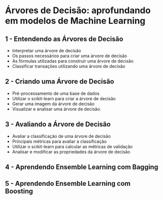 # Árvores de Decisão: aprofundando em modelos de Machine Learning

## 1 - Entendendo as Árvores de Decisão

- Interpretar uma árvore de decisão
- Os passos necessários para criar uma árvore de decisão
- As fórmulas utilizadas para construir uma árvore de decisão
- Classificar transações utilizando uma árvore de decisão

## 2 - Criando uma Árvore de Decisão

- Pré-processamento de uma base de dados
- Utilizar o scikit-learn para criar a árvore de decisão
- Gerar uma imagem da árvore de decisão
- Visualizar e analisar uma árvore de decisão.

## 3 - Avaliando a Árvore de Decisão

- Avaliar a classificação de uma árvore de decisão
- Principais métricas para avaliar a classificação
- Utilizar o scikit-learn para calcular as métricas de validação
- Analisar e modificar as propriedades da árvore de decisão

## 4 - Aprendendo Ensemble Learning com Bagging

## 5 - Aprendendo Ensemble Learning com Boosting